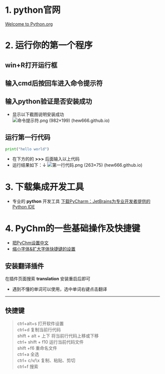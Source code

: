 
# 1. python官网
[Welcome to Python.org](https://www.python.org/)

# 2. 运行你的第一个程序
## win+R打开运行框
## 输入cmd后按回车进入命令提示符
## 输入python验证是否安装成功
- 显示以下截图说明安装成功
![命令提示符.png (982×199) (hew666.github.io)](https://hew666.github.io/self-python/%E5%AD%A6%E4%B9%A0%E7%AC%94%E8%AE%B0/Excalidraw/%E5%9B%BE%E7%89%87/%E5%91%BD%E4%BB%A4%E6%8F%90%E7%A4%BA%E7%AC%A6.png)
## 运行第一行代码
```python
print("hello world")
```
- 在下方的的 **>>>** 后面输入以上代码
- 运行结果如下：↓
![第一行代码.png (263×75) (hew666.github.io)](https://hew666.github.io/self-python/%E5%AD%A6%E4%B9%A0%E7%AC%94%E8%AE%B0/Excalidraw/%E5%9B%BE%E7%89%87/%E7%AC%AC%E4%B8%80%E8%A1%8C%E4%BB%A3%E7%A0%81.png)


# 3. 下载集成开发工具
- 专业的 **python** 开发工具
[下载PyCharm：JetBrains为专业开发者提供的Python IDE](https://www.jetbrains.com/zh-cn/pycharm/download/?section=windows)
# 4. PyChm的一些基础操作及快捷键
- [把PyChm设置中文](https://www.bilibili.com/video/BV1qW4y1a7fU/?p=12&share_source=copy_web&vd_source=989b7690fea86d212ee9daa5f2607c6b&t=249)
- [缩小字体&扩大字体快捷键的设置](https://www.bilibili.com/video/BV1qW4y1a7fU/?p=12&share_source=copy_web&vd_source=989b7690fea86d212ee9daa5f2607c6b&t=168)

## 安装翻译插件
在插件页面搜索 **translation** 安装重启后即可
- 遇到不懂的单词可以使用，选中单词右键点击翻译
---
## 快捷键
>ctrl+alt+s  打开软件设置  
>ctrl+d 复制当前行代码  
>shift + alt + 上下 将当前行代码上移或下移    
>ctrl+ shift + f10 运行当前代码文件  
>shift +f6 重命名文件  
>ctrl+a 全选  
>ctrl+ c/v/\x 复制、粘贴、剪切  
>ctrl+f 搜索  